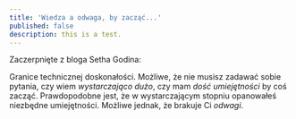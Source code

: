 ```yaml
---
title: 'Wiedza a odwaga, by zacząć...'
published: false
description: this is a test.
---
```

Zaczerpnięte z bloga Setha Godina:

Granice technicznej doskonałości.
Możliwe, że nie musisz zadawać sobie pytania, czy wiem *wystarczająco dużo*, czy mam *dość umiejętności* by coś zacząć.
Prawdopodobne jest, że w wystarczającym stopniu opanowałeś niezbędne umiejętności.
Możliwe jednak, że brakuje Ci *odwagi*.
